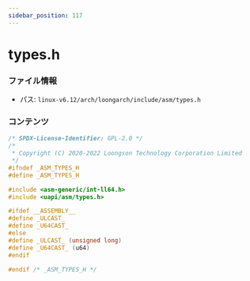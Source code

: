```yaml
---
sidebar_position: 117
---
```

# types.h

### ファイル情報

- パス: `linux-v6.12/arch/loongarch/include/asm/types.h`

### コンテンツ

```h
/* SPDX-License-Identifier: GPL-2.0 */
/*
 * Copyright (C) 2020-2022 Loongson Technology Corporation Limited
 */
#ifndef _ASM_TYPES_H
#define _ASM_TYPES_H

#include <asm-generic/int-ll64.h>
#include <uapi/asm/types.h>

#ifdef __ASSEMBLY__
#define _ULCAST_
#define _U64CAST_
#else
#define _ULCAST_ (unsigned long)
#define _U64CAST_ (u64)
#endif

#endif /* _ASM_TYPES_H */

```
